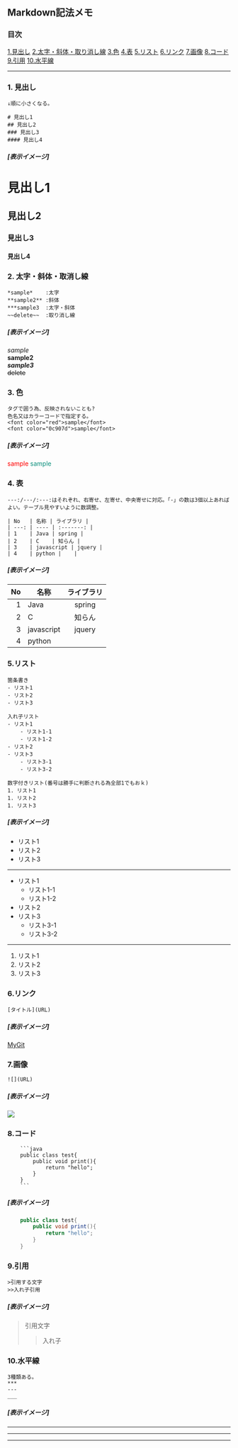 ## Markdown記法メモ
### 目次 
[1.見出し](#1) 
[2.太字・斜体・取り消し線](#2) 
[3.色](#3) 
[4.表](#4) 
[5.リスト](#5) 
[6.リンク](#6) 
[7.画像](#7) 
[8.コード](#8) 
[9.引用](#9) 
[10.水平線](#10) 

---

### 1. 見出し 
```
↓順に小さくなる。

# 見出し1
## 見出し2
### 見出し3
#### 見出し4
```
##### [表示イメージ]
# 見出し1
## 見出し2
### 見出し3
#### 見出し4


### 2. 太字・斜体・取消し線 
```
*sample*    :太字
**sample2** :斜体
***sample3  :太字・斜体
~~delete~~  :取り消し線
```
##### [表示イメージ] 
*sample*  
**sample2**  
***sample3***  
~~delete~~    


### 3. 色 
```
タグで囲う為、反映されないことも?
色名又はカラーコードで指定する。
<font color="red">sample</font>
<font color="0c907d">sample</font>
``` 
##### [表示イメージ] 
<font color="red">sample</font>
<font color="0c907d">sample</font>

### 4. 表 
```
---:/---/:---:はそれぞれ、右寄せ、左寄せ、中央寄せに対応。「-」の数は3個以上あればよい。テーブル見やすいように数調整。

| No   | 名称 | ライブラリ |
| ---: | ---- | :-------: |
| 1    | Java | spring |
| 2    | C    | 知らん |
| 3    | javascript | jquery |
| 4    | python |    |

```
##### [表示イメージ] 
| No   | 名称 | ライブラリ |
| ---: | ---- | :-------: |
| 1    | Java | spring |
| 2    | C    | 知らん |
| 3    | javascript | jquery |
| 4    | python |    |

### 5.リスト 
```
箇条書き
- リスト1
- リスト2
- リスト3

入れ子リスト
- リスト1
    - リスト1-1
    - リスト1-2
- リスト2
- リスト3
    - リスト3-1
    - リスト3-2

数字付きリスト(番号は勝手に判断される為全部1でもおｋ)
1. リスト1
1. リスト2
1. リスト3

```
##### [表示イメージ] 
- リスト1
- リスト2
- リスト3
---
- リスト1
    - リスト1-1
    - リスト1-2
- リスト2
- リスト3
    - リスト3-1
    - リスト3-2
---
1. リスト1
1. リスト2
1. リスト3

### 6.リンク 
```
[タイトル](URL)
```
##### [表示イメージ] 
[MyGit](https://github.com/70ekanetugu/memo)

### 7.画像 
```
![](URL)
```
##### [表示イメージ] 
![](https://github.com/70ekanetugu/memo/sample)

### 8.コード 
```
    ```java
    public class test{
        public void print(){
            return "hello";
        }
    }
    ```
```
##### [表示イメージ] 
```java
    public class test{
        public void print(){
            return "hello";
        }
    }
```

### 9.引用
```
>引用する文字
>>入れ子引用

```
##### [表示イメージ] 
>引用文字
>>入れ子

### 10.水平線
```
3種類ある。
*** 
---
___
```
##### [表示イメージ] 
***
---
___
